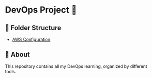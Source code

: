 # DevOps Project 🚀

## 📂 Folder Structure
- [AWS Configuration](AWS-configuration/aws-setup.md)

## 📌 About
This repository contains all my DevOps learning, organized by different tools.
